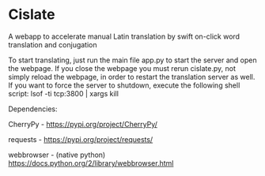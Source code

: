 # Cislate
A webapp to accelerate manual Latin translation by swift on-click word translation and conjugation

To start translating, just run the main file app.py to start the server and open the webpage. If you close the webpage you must rerun cislate.py, not simply reload the webpage, in order to restart the translation server as well. If you want to force the server to shutdown, execute the following shell script:
lsof -ti tcp:3800 | xargs kill

Dependencies:

CherryPy - https://pypi.org/project/CherryPy/

requests - https://pypi.org/project/requests/

webbrowser - (native python) https://docs.python.org/2/library/webbrowser.html
